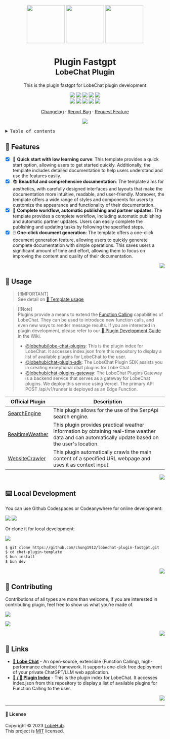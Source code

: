 <a name="readme-top"></a>

<div align="center">

<img height="120" src="https://registry.npmmirror.com/@lobehub/assets-emoji/1.3.0/files/assets/puzzle-piece.webp">
<img height="120" src="https://gw.alipayobjects.com/zos/kitchen/qJ3l3EPsdW/split.svg">
<img height="120" src="https://registry.npmmirror.com/@lobehub/assets-emoji-anim/1.0.0/files/assets/rocket.webp">

<h1>Plugin Fastgpt<br/><sup>LobeChat Plugin</sup></h1>

This is the plugin fastgpt for LobeChat plugin development

[![][🤯-🧩-lobehub-shield]][🤯-🧩-lobehub-link]
[![][github-release-shield]][github-release-link]
[![][github-releasedate-shield]][github-releasedate-link]
[![][github-action-test-shield]][github-action-test-link]
[![][github-action-release-shield]][github-action-release-link]<br/>
[![][github-contributors-shield]][github-contributors-link]
[![][github-forks-shield]][github-forks-link]
[![][github-stars-shield]][github-stars-link]
[![][github-issues-shield]][github-issues-link]
[![][github-license-shield]][github-license-link]

[Changelog](./CHANGELOG.md) · [Report Bug][github-issues-link] · [Request Feature][github-issues-link]

![](https://raw.githubusercontent.com/andreasbm/readme/master/assets/lines/rainbow.png)

</div>

<details>
<summary><kbd>Table of contents</kbd></summary>

#### TOC

- [🌟 Features](#-features)
- [🤯 Usage](#-usage)
- [⌨️ Local Development](#️-local-development)
- [🤝 Contributing](#-contributing)
- [🔗 Links](#-links)
    - [📝 License](#-license)

####

</details>

## 🌟 Features

- [x] 💨 **Quick start with low learning curve**: This template provides a quick start option, allowing users to get started quickly. Additionally, the template includes detailed documentation to help users understand and use the features easily.
- [x] 📚 **Beautiful and comprehensive documentation**: The template aims for aesthetics, with carefully designed interfaces and layouts that make the documentation more intuitive, readable, and user-friendly. Moreover, the template offers a wide range of styles and components for users to customize the appearance and functionality of their documentation.
- [x] 🔄 **Complete workflow, automatic publishing and partner updates**: The template provides a complete workflow, including automatic publishing and automatic partner updates. Users can easily complete the publishing and updating tasks by following the specified steps.
- [x] 🖱️ **One-click document generation**: The template offers a one-click document generation feature, allowing users to quickly generate complete documentation with simple operations. This saves users a significant amount of time and effort, allowing them to focus on improving the content and quality of their documentation.

<div align="right">

[![][back-to-top]](#readme-top)

</div>

## 🤯 Usage

> [!IMPORTANT]\
> See detail on [📘 Template usage](https://chat-plugin-sdk.lobehub.com/guides/template)

> [!Note]\
> Plugins provide a means to extend the [Function Calling][fc-link] capabilities of LobeChat. They can be used to introduce new function calls, and even new ways to render message results. If you are interested in plugin development, please refer to our [📘 Plugin Development Guide](https://github.com/lobehub/lobe-chat/wiki/Plugin-Development) in the Wiki.
>
> - [@lobehub/lobe-chat-plugins][lobe-chat-plugins]: This is the plugin index for LobeChat. It accesses index.json from this repository to display a list of available plugins for LobeChat to the user.
> - [@lobehub/chat-plugin-sdk][chat-plugin-sdk]: The LobeChat Plugin SDK assists you in creating exceptional chat plugins for Lobe Chat.
> - [@lobehub/chat-plugins-gateway][chat-plugins-gateway]: The LobeChat Plugins Gateway is a backend service that serves as a gateway for LobeChat plugins. We deploy this service using Vercel. The primary API POST /api/v1/runner is deployed as an Edge Function.

| Official Plugin                                 | Description                                                                                                                                       |
| ----------------------------------------------- | ------------------------------------------------------------------------------------------------------------------------------------------------- |
| [SearchEngine][chat-plugin-search-engine]       | This plugin allows for the use of the SerpApi search engine.                                                                                      |
| [RealtimeWeather][chat-plugin-realtime-weather] | This plugin provides practical weather information by obtaining real-time weather data and can automatically update based on the user's location. |
| [WebsiteCrawler][chat-plugin-web-crawler]       | This plugin automatically crawls the main content of a specified URL webpage and uses it as context input.                                        |

<div align="right">

[![][back-to-top]](#readme-top)

</div>

## ⌨️ Local Development

You can use Github Codespaces or Codeanywhere for online development:

[![][github-codespace-shield]][github-codespace-link]
[![][codeanywhere-shield]][codeanywhere-link]

Or clone it for local development:

[![][bun-shield]][bun-link]

```bash
$ git clone https://github.com/chung1912/lobechat-plugin-fastgpt.git
$ cd chat-plugin-template
$ bun install
$ bun dev
```

<div align="right">

[![][back-to-top]](#readme-top)

</div>

## 🤝 Contributing

Contributions of all types are more than welcome, if you are interested in contributing plugin, feel free to show us what you’re made of.

[![][pr-welcome-shield]][pr-welcome-link]

[![][github-contrib-shield]][github-contrib-link]

<div align="right">

[![][back-to-top]](#readme-top)

</div>

## 🔗 Links

- **[🤖 Lobe Chat](https://github.com/lobehub/lobe-chat)** - An open-source, extensible (Function Calling), high-performance chatbot framework. It supports one-click free deployment of your private ChatGPT/LLM web application.
- **[🧩 / 🏪 Plugin Index](https://github.com/lobehub/lobe-chat-plugins)** - This is the plugin index for LobeChat. It accesses index.json from this repository to display a list of available plugins for Function Calling to the user.

<div align="right">

[![][back-to-top]](#readme-top)

</div>

---

#### 📝 License

Copyright © 2023 [LobeHub][profile-url]. <br />
This project is [MIT](./LICENSE) licensed.

<!-- LINK GROUP -->

[🤯-🧩-lobehub-link]: https://github.com/lobehub/lobe-chat-plugins
[🤯-🧩-lobehub-shield]: https://img.shields.io/badge/%F0%9F%A4%AF%20%26%20%F0%9F%A7%A9%20LobeHub-Plugin-95f3d9?labelColor=black&style=flat-square
[back-to-top]: https://img.shields.io/badge/-BACK_TO_TOP-151515?style=flat-square
[bun-link]: https://bun.sh
[bun-shield]: https://img.shields.io/badge/-speedup%20with%20bun-black?logo=bun&style=for-the-badge
[chat-plugin-realtime-weather]: https://github.com/lobehub/chat-plugin-realtime-weather
[chat-plugin-sdk]: https://github.com/lobehub/chat-plugin-sdk
[chat-plugin-search-engine]: https://github.com/lobehub/chat-plugin-search-engine
[chat-plugin-web-crawler]: https://github.com/lobehub/chat-plugin-web-crawler
[chat-plugins-gateway]: https://github.com/lobehub/chat-plugins-gateway
[fc-link]: https://sspai.com/post/81986
[github-action-release-link]: https://github.com/chung1912/lobechat-plugin-fastgpt/actions/workflows/release.yml
[github-action-release-shield]: https://img.shields.io/github/actions/workflow/status/chung1912/lobechat-plugin-fastgpt/release.yml?label=release&labelColor=black&logo=githubactions&logoColor=white&style=flat-square
[github-action-test-link]: https://github.com/chung1912/lobechat-plugin-fastgpt/actions/workflows/test.yml
[github-action-test-shield]: https://img.shields.io/github/actions/workflow/status/chung1912/lobechat-plugin-fastgpt/test.yml?label=test&labelColor=black&logo=githubactions&logoColor=white&style=flat-square
[github-codespace-link]: https://codespaces.new/chung1912/lobechat-plugin-fastgpt
[github-codespace-shield]: https://github.com/codespaces/badge.svg
[codeanywhere-link]: https://app.codeanywhere.com/#https://github.com/chung1912/lobechat-plugin-fastgpt
[codeanywhere-shield]: https://codeanywhere.com/img/open-in-codeanywhere-btn.svg
[github-contrib-link]: https://github.com/chung1912/lobechat-plugin-fastgpt/graphs/contributors
[github-contrib-shield]: https://contrib.rocks/image?repo=lobehub%2Fchat-plugin-template
[github-contributors-link]: https://github.com/chung1912/lobechat-plugin-fastgpt/graphs/contributors
[github-contributors-shield]: https://img.shields.io/github/contributors/chung1912/lobechat-plugin-fastgpt?color=c4f042&labelColor=black&style=flat-square
[github-forks-link]: https://github.com/chung1912/lobechat-plugin-fastgpt/network/members
[github-forks-shield]: https://img.shields.io/github/forks/chung1912/lobechat-plugin-fastgpt?color=8ae8ff&labelColor=black&style=flat-square
[github-issues-link]: https://github.com/chung1912/lobechat-plugin-fastgpt/issues
[github-issues-shield]: https://img.shields.io/github/issues/chung1912/lobechat-plugin-fastgpt?color=ff80eb&labelColor=black&style=flat-square
[github-license-link]: https://github.com/chung1912/lobechat-plugin-fastgpt/blob/main/LICENSE
[github-license-shield]: https://img.shields.io/github/license/chung1912/lobechat-plugin-fastgpt?color=white&labelColor=black&style=flat-square
[github-release-link]: https://github.com/chung1912/lobechat-plugin-fastgpt/releases
[github-release-shield]: https://img.shields.io/github/v/release/chung1912/lobechat-plugin-fastgpt?color=369eff&labelColor=black&logo=github&style=flat-square
[github-releasedate-link]: https://github.com/chung1912/lobechat-plugin-fastgpt/releases
[github-releasedate-shield]: https://img.shields.io/github/release-date/chung1912/lobechat-plugin-fastgpt?labelColor=black&style=flat-square
[github-stars-link]: https://github.com/chung1912/lobechat-plugin-fastgpt/network/stargazers
[github-stars-shield]: https://img.shields.io/github/stars/chung1912/lobechat-plugin-fastgpt?color=ffcb47&labelColor=black&style=flat-square
[lobe-chat-plugins]: https://github.com/lobehub/lobe-chat-plugins
[pr-welcome-link]: https://github.com/chung1912/lobechat-plugin-fastgpt/pulls
[pr-welcome-shield]: https://img.shields.io/badge/%F0%9F%A4%AF%20PR%20WELCOME-%E2%86%92-ffcb47?labelColor=black&style=for-the-badge
[profile-url]: https://github.com/lobehub
